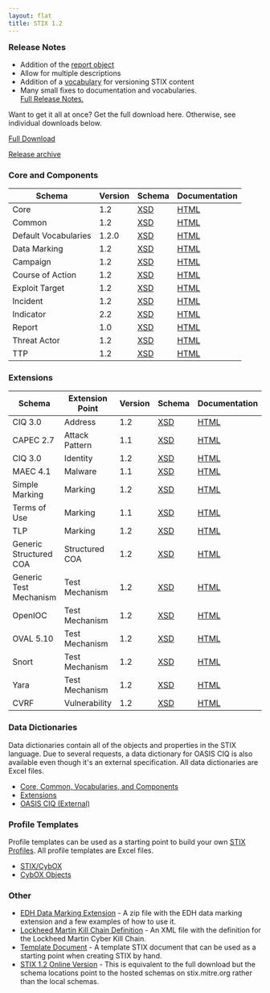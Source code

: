 ```yaml
---
layout: flat
title: STIX 1.2
---
```


<div class="jumbotron">
  <div class="row">
    <div class="col-md-6 text-center">
      <h3 style="margin-top: 0">Release Notes</h3>
      <ul>
        <li>Addition of the <a href="/data-model/{{site.current_version}}/report/ReportType">report object</a></li>
        <li>Allow for multiple descriptions</li>
        <li>Addition of a <a href="/data-model/{{site.current_version}}/stixVocabs/VersioningVocab-1.0/">vocabulary</a> for versioning STIX content</li>
        <li>Many small fixes to documentation and vocabularies. <br/><a href="https://github.com/STIXProject/schemas/issues?utf8=&q=milestone%3A%22Version+1.2%22+">Full Release Notes.</a></li>
      </ul>
    </div>
    <div class="col-md-6 text-center">
      <p>Want to get it all at once? Get the full download here. Otherwise, see individual downloads below.</p>
      <a class="btn btn-primary btn-lg" role="button" href="http://stix.mitre.org/language/version{{site.current_version}}/stix_v{{site.current_version}}_offline.zip">Full Download <span class="glyphicon glyphicon-download-alt"></span></a>
      <p class="small"><a href="/releases/archive">Release archive</a></p>
    </div>
  </div>
</div>

### Core and Components

|Schema|Version|Schema|Documentation|
|---------|-------|------|-------------|
|Core|1.2|[XSD](http://stix.mitre.org/XMLSchema/core/1.2/stix_core.xsd)|[HTML](http://stix.mitre.org/language/version1.2/xsddocs/XMLSchema/core/1.2/stix_core.html)|
|Common|1.2|[XSD](http://stix.mitre.org/XMLSchema/common/1.2/stix_common.xsd)|[HTML](http://stix.mitre.org/language/version1.2/xsddocs/XMLSchema/common/1.2/stix_common.html)|
|Default Vocabularies|1.2.0|[XSD](http://stix.mitre.org/XMLSchema/default_vocabularies/1.2.0/stix_default_vocabularies.xsd)|[HTML](http://stix.mitre.org/language/version1.2/xsddocs/XMLSchema/default_vocabularies/1.2/stix_default_vocabularies.html)|
|Data Marking|1.2|[XSD](http://stix.mitre.org/XMLSchema/data_marking/1.2/data_marking.xsd)|[HTML](http://stix.mitre.org/language/version1.2/xsddocs/XMLSchema/data_marking/1.2/data_marking.html)|
|Campaign|1.2|[XSD](http://stix.mitre.org/XMLSchema/campaign/1.2/campaign.xsd)|[HTML](http://stix.mitre.org/language/version1.2/xsddocs/XMLSchema/campaign/1.2/campaign.html)|
|Course of Action|1.2|[XSD](http://stix.mitre.org/XMLSchema/course_of_action/1.2/course_of_action.xsd)|[HTML](http://stix.mitre.org/language/version1.2/xsddocs/XMLSchema/course_of_action/1.2/course_of_action.html)|
|Exploit Target|1.2|[XSD](http://stix.mitre.org/XMLSchema/exploit_target/1.2/exploit_target.xsd)|[HTML](http://stix.mitre.org/language/version1.2/xsddocs/XMLSchema/exploit_target/1.2/exploit_target.html)|
|Incident|1.2|[XSD](http://stix.mitre.org/XMLSchema/incident/1.2/incident.xsd)|[HTML](http://stix.mitre.org/language/version1.2/xsddocs/XMLSchema/incident/1.2/incident.html)|
|Indicator|2.2|[XSD](http://stix.mitre.org/XMLSchema/indicator/2.2/indicator.xsd)|[HTML](http://stix.mitre.org/language/version1.2/xsddocs/XMLSchema/indicator/2.2/indicator.html)|
|Report|1.0|[XSD](http://stix.mitre.org/XMLSchema/report/1.0/report.xsd)|[HTML](http://stix.mitre.org/language/version1.2/xsddocs/XMLSchema/report/1.0/report.html)|
|Threat Actor|1.2|[XSD](http://stix.mitre.org/XMLSchema/threat_actor/1.2/threat_actor.xsd)|[HTML](http://stix.mitre.org/language/version1.2/xsddocs/XMLSchema/threat_actor/1.2/threat_actor.html)|
|TTP|1.2|[XSD](http://stix.mitre.org/XMLSchema/ttp/1.2/ttp.xsd)|[HTML](http://stix.mitre.org/language/version1.2/xsddocs/XMLSchema/ttp/1.2/ttp.html)|

### Extensions

|Schema|Extension Point|Version|Schema|Documentation|
|---------|-------|--------|------|-------------|
|CIQ 3.0|Address|1.2|[XSD](http://stix.mitre.org/XMLSchema/extensions/address/ciq_3.0/1.2/ciq_3.0_address.xsd)|[HTML](http://stix.mitre.org/language/version1.2/xsddocs/XMLSchema/extensions/address/ciq_3.0/1.2/ciq_3.0_address.html)
|CAPEC 2.7|Attack Pattern|1.1|[XSD](http://stix.mitre.org/XMLSchema/extensions/attack_pattern/capec_2.7/1.1/capec_2.7_attack_pattern.xsd)|[HTML](http://stix.mitre.org/language/version1.2/xsddocs/XMLSchema/extensions/attack_pattern/capec_2.7/1.1/capec_2.7_attack_pattern.html)
|CIQ 3.0|Identity|1.2|[XSD](http://stix.mitre.org/XMLSchema/extensions/identity/ciq_3.0/1.2/ciq_3.0_identity.xsd)|[HTML](http://stix.mitre.org/language/version1.2/xsddocs/XMLSchema/extensions/identity/ciq_3.0/1.2/ciq_3.0_identity.html)
|MAEC 4.1|Malware|1.1|[XSD](http://stix.mitre.org/XMLSchema/extensions/malware/maec_4.1/1.1/maec_4.1_malware.xsd)|[HTML](http://stix.mitre.org/language/version1.2/xsddocs/XMLSchema/extensions/malware/maec_4.1/1.1/maec_4.1_malware.html)
|Simple Marking|Marking|1.2|[XSD](http://stix.mitre.org/XMLSchema/extensions/marking/simple/1.2/simple_marking.xsd)|[HTML](http://stix.mitre.org/language/version1.2/xsddocs/XMLSchema/extensions/marking/simple/1.2/simple_marking.html)
|Terms of Use|Marking|1.1|[XSD](http://stix.mitre.org/XMLSchema/extensions/marking/terms_of_use/1.1/terms_of_use_marking.xsd)|[HTML](http://stix.mitre.org/language/version1.2/xsddocs/XMLSchema/extensions/marking/terms_of_use/1.1/terms_of_use_marking.html)
|TLP|Marking|1.2|[XSD](http://stix.mitre.org/XMLSchema/extensions/marking/tlp/1.2/tlp_marking.xsd)|[HTML](http://stix.mitre.org/language/version1.2/xsddocs/XMLSchema/extensions/marking/tlp/1.2/tlp_marking.html)
|Generic Structured COA|Structured COA|1.2|[XSD](http://stix.mitre.org/XMLSchema/extensions/structured_coa/generic/1.2/generic_structured_coa.xsd)|[HTML](http://stix.mitre.org/language/version1.2/xsddocs/XMLSchema/extensions/structured_coa/generic/1.2/generic_structured_coa.html)
|Generic Test Mechanism|Test Mechanism|1.2|[XSD](http://stix.mitre.org/XMLSchema/extensions/test_mechanism/generic/1.2/generic_test_mechanism.xsd)|[HTML](http://stix.mitre.org/language/version1.2/xsddocs/XMLSchema/extensions/test_mechanism/generic/1.2/generic_test_mechanism.html)
|OpenIOC|Test Mechanism|1.2|[XSD](http://stix.mitre.org/XMLSchema/extensions/test_mechanism/open_ioc_2010/1.2/open_ioc_2010_test_mechanism.xsd)|[HTML](http://stix.mitre.org/language/version1.2/xsddocs/XMLSchema/extensions/test_mechanism/open_ioc_2010/1.2/open_ioc_2010_test_mechanism.html)
|OVAL 5.10|Test Mechanism|1.2|[XSD](http://stix.mitre.org/XMLSchema/extensions/test_mechanism/oval_5.10/1.2/oval_5.10_test_mechanism.xsd)|[HTML](http://stix.mitre.org/language/version1.2/xsddocs/XMLSchema/extensions/test_mechanism/oval_5.10/1.2/oval_5.10_test_mechanism.html)
|Snort|Test Mechanism|1.2|[XSD](http://stix.mitre.org/XMLSchema/extensions/test_mechanism/snort/1.2/snort_test_mechanism.xsd)|[HTML](http://stix.mitre.org/language/version1.2/xsddocs/XMLSchema/extensions/test_mechanism/snort/1.2/snort_test_mechanism.html)
|Yara|Test Mechanism|1.2|[XSD](http://stix.mitre.org/XMLSchema/extensions/test_mechanism/yara/1.2/yara_test_mechanism.xsd)|[HTML](http://stix.mitre.org/language/version1.2/xsddocs/XMLSchema/extensions/test_mechanism/yara/1.2/yara_test_mechanism.html)
|CVRF|Vulnerability|1.2|[XSD](http://stix.mitre.org/XMLSchema/extensions/vulnerability/cvrf_1.1/1.2/cvrf_1.1_vulnerability.xsd)|[HTML](http://stix.mitre.org/language/version1.2/xsddocs/XMLSchema/extensions/vulnerability/cvrf_1.1/1.2/cvrf_1.1_vulnerability.html)

### Data Dictionaries

Data dictionaries contain all of the objects and properties in the STIX language. Due to several requests, a data dictionary for OASIS CIQ is also available even though it's an external specification. All data dictionaries are Excel files.

* [Core, Common, Vocabularies, and Components](http://stix.mitre.org/language/version1.2/stix_1.2_data_dictionary.xlsx)
* [Extensions](http://stix.mitre.org/language/version1.2/stix_1.2_extensions_data_dictionary.xlsx)
* [OASIS CIQ (External)](http://stix.mitre.org/language/version1.2/oasis_ciq_data_dictionary.xlsx)

### Profile Templates

Profile templates can be used as a starting point to build your own [STIX Profiles](/documentation/profiles). All profile templates are Excel files.

* [STIX/CybOX](http://stix.mitre.org/language/version1.2/stix_1.2_profile_template_r1.xlsx)
* [CybOX Objects](http://stix.mitre.org/language/version1.2/cybox_2.1_objects_profile_template_r1.xlsx)

### Other

* [EDH Data Marking Extension](http://stix.mitre.org/language/version1.2/stix_v1.2_edh_marking_extension.zip) - A zip file with the EDH data marking extension and a few examples of how to use it.
* [Lockheed Martin Kill Chain Definition](http://stix.mitre.org/language/version1.2/stix_v1.2_lmco_killchain.xml) - An XML file with the definition for the Lockheed Martin Cyber Kill Chain.
* [Template Document](http://stix.mitre.org/language/version1.2/stix_v1.2_template.xml) - A template STIX document that can be used as a starting point when creating STIX by hand.
* [STIX 1.2 Online Version](http://stix.mitre.org/language/version1.2/stix_v1.2.zip) - This is equivalent to the full download but the schema locations point to the hosted schemas on stix.mitre.org rather than the local schemas.
